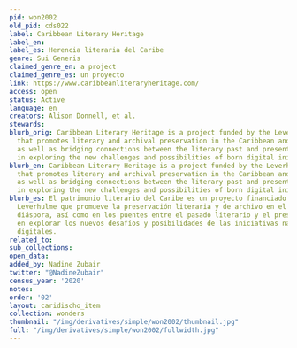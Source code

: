 ```yaml
---
pid: won2002
old_pid: cds022
label: Caribbean Literary Heritage
label_en:
label_es: Herencia literaria del Caribe
genre: Sui Generis
claimed_genre_en: a project
claimed_genre_es: un proyecto
link: https://www.caribbeanliteraryheritage.com/
access: open
status: Active
language: en
creators: Alison Donnell, et al.
stewards:
blurb_orig: Caribbean Literary Heritage is a project funded by the Leverhulme Trust
  that promotes literary and archival preservation in the Caribbean and the diaspora,
  as well as bridging connections between the literary past and present with an interest
  in exploring the new challenges and possibilities of born digital initiatives.
blurb_en: Caribbean Literary Heritage is a project funded by the Leverhulme Trust
  that promotes literary and archival preservation in the Caribbean and the diaspora,
  as well as bridging connections between the literary past and present with an interest
  in exploring the new challenges and possibilities of born digital initiatives.
blurb_es: El patrimonio literario del Caribe es un proyecto financiado por el Fondo
  Leverhulme que promueve la preservación literaria y de archivo en el Caribe y la
  diáspora, así como en los puentes entre el pasado literario y el presente, con interés
  en explorar los nuevos desafíos y posibilidades de las iniciativas nacidas nacidas
  digitales.
related_to:
sub_collections:
open_data:
added_by: Nadine Zubair
twitter: "@NadineZubair"
census_year: '2020'
notes:
order: '02'
layout: caridischo_item
collection: wonders
thumbnail: "/img/derivatives/simple/won2002/thumbnail.jpg"
full: "/img/derivatives/simple/won2002/fullwidth.jpg"
---
```

